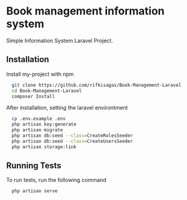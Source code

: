 
# Book management information system

Simple Information System Laravel Project.


## Installation

Install my-project with npm

```bash
  git clone https://github.com/rifkisagas/Book-Management-Laravel
  cd Book-Management-Laravel
  composer Install
```
    
After installation, setting the laravel environtment
```bash
  cp .env.example .env
  php artisan key:generate
  php artisan migrate
  php artisan db:seed --class=CreateRolesSeeder
  php artisan db:seed --class=CreateUsersSeeder
  php artisan storage:link
```


## Running Tests

To run tests, run the following command

```bash
  php artisan serve
```

